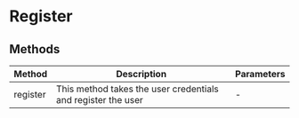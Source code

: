 # Register

## Methods

<!-- @vuese:Register:methods:start -->
|Method|Description|Parameters|
|---|---|---|
|register|This method takes the user credentials and register the user|-|

<!-- @vuese:Register:methods:end -->


